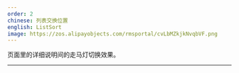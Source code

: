 ```yaml
---
order: 2
chinese: 列表交换位置
english: ListSort
image: https://zos.alipayobjects.com/rmsportal/cvLbMZkjkNvqbVF.png
---
```


页面里的详细说明间的走马灯切换效果。

---

